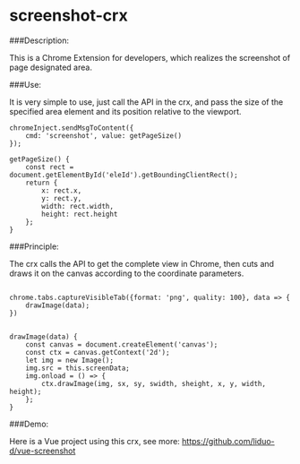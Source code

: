# screenshot-crx

###Description:

This is a Chrome Extension for developers, which realizes the screenshot of page designated area.

###Use:

It is very simple to use, just call the API in the crx, and pass the size of the specified area element and its position relative to the viewport.

```
chromeInject.sendMsgToContent({
    cmd: 'screenshot', value: getPageSize()
});

getPageSize() {
    const rect = document.getElementById('eleId').getBoundingClientRect();
    return {
        x: rect.x,
        y: rect.y,
        width: rect.width,
        height: rect.height
    };
}

```

###Principle:

The crx calls the API to get the complete view in Chrome, then cuts and draws it on the canvas according to the coordinate parameters.

```

chrome.tabs.captureVisibleTab({format: 'png', quality: 100}, data => {
    drawImage(data);
})


drawImage(data) {
    const canvas = document.createElement('canvas');
    const ctx = canvas.getContext('2d');
    let img = new Image();
    img.src = this.screenData;
    img.onload = () => {
        ctx.drawImage(img, sx, sy, swidth, sheight, x, y, width, height);
    };
}

```

###Demo:

Here is a Vue project using this crx, see more: https://github.com/liduo-d/vue-screenshot

